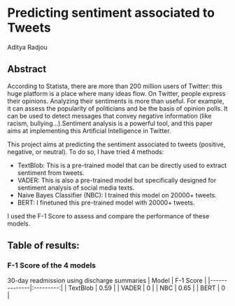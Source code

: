 # Predicting sentiment associated to Tweets
Aditya Radjou

## Abstract
According to Statista, there are more than 200 million users of Twitter: this huge platform is a place where many ideas flow. On Twitter, people express their opinions. Analyzing their sentiments is more than useful. For example, it can assess the popularity of politicians and be the basis of opinion polls. It can be used to detect messages that convey negative information (like racism, bullying…).Sentiment analysis is a powerful tool, and this paper aims at implementing
this Artificial Intelligence in Twitter.

This project aims at predicting the sentiment associated to tweets (positive, negative, or neutral). To do so, I have tried 4 methods:
- TextBlob: This is a pre-trained model that can be directly used to extract sentiment from tweets.
- VADER: This is also a pre-trained model but specifically designed for sentiment analysis of social media texts.
- Naive Bayes Classifier (NBC): I trained this model on 20000+ tweets.
- BERT: I finetuned this pre-trained model with 20000+ tweets.

I used the F-1 Score to assess and compare the performance of these models.

## Table of results:

### F-1 Score of the 4 models
30-day readmission using discharge summaries
| Model        | F-1 Score |
|--------------|:---------:|
| TextBlob     | 0.59      |
| VADER        | 0      |
| NBC          | 0.65     |
| BERT         | 0     |




